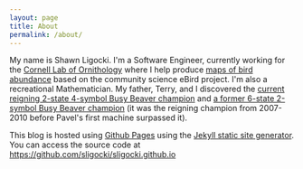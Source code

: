 ```yaml
---
layout: page
title: About
permalink: /about/
---
```


My name is Shawn Ligocki. I'm a Software Engineer, currently working for the [Cornell Lab of Ornithology](https://www.birds.cornell.edu/home/) where I help produce [maps of bird abundance](https://ebird.org/science/status-and-trends/) based on the community science eBird project. I'm also a recreational Mathematician. My father, Terry, and I discovered the [current reigning 2-state 4-symbol Busy Beaver champion](http://www.logique.jussieu.fr/~michel/ha.html#tm24) and [a former 6-state 2-symbol Busy Beaver champion](http://www.logique.jussieu.fr/~michel/ha.html#tm62) (it was the reigning champion from 2007-2010 before Pavel's first machine surpassed it).

This blog is hosted using [Github Pages](https://pages.github.com/) using the [Jekyll static site generator](https://jekyllrb.com/). You can access the source code at <https://github.com/sligocki/sligocki.github.io>

